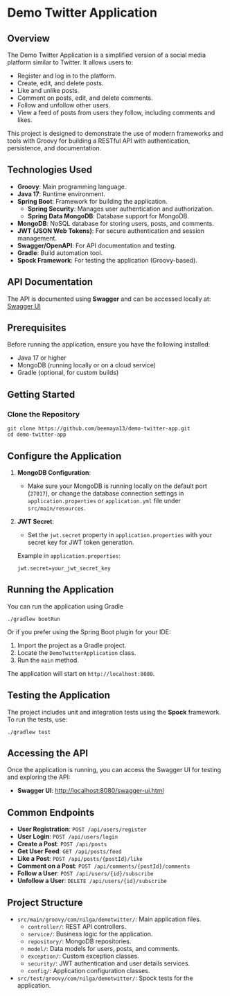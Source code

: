 # Demo Twitter Application

## Overview

The Demo Twitter Application is a simplified version of a social media platform similar to Twitter. It allows users to:
- Register and log in to the platform.
- Create, edit, and delete posts.
- Like and unlike posts.
- Comment on posts, edit, and delete comments.
- Follow and unfollow other users.
- View a feed of posts from users they follow, including comments and likes.

This project is designed to demonstrate the use of modern frameworks and tools with Groovy for building a RESTful API with authentication, persistence, and documentation.

## Technologies Used

- **Groovy**: Main programming language.
- **Java 17**: Runtime environment.
- **Spring Boot**: Framework for building the application.
    - **Spring Security**: Manages user authentication and authorization.
    - **Spring Data MongoDB**: Database support for MongoDB.
- **MongoDB**: NoSQL database for storing users, posts, and comments.
- **JWT (JSON Web Tokens)**: For secure authentication and session management.
- **Swagger/OpenAPI**: For API documentation and testing.
- **Gradle**: Build automation tool.
- **Spock Framework**: For testing the application (Groovy-based).

## API Documentation

The API is documented using **Swagger** and can be accessed locally at:
[Swagger UI](http://localhost:8080/swagger-ui.html)

## Prerequisites

Before running the application, ensure you have the following installed:
- Java 17 or higher
- MongoDB (running locally or on a cloud service)
- Gradle (optional, for custom builds)

## Getting Started

### Clone the Repository

```
git clone https://github.com/beemaya13/demo-twitter-app.git
cd demo-twitter-app
```
## Configure the Application

1. **MongoDB Configuration**:
    - Make sure your MongoDB is running locally on the default port (`27017`), or change the database connection settings in `application.properties` or `application.yml` file under `src/main/resources`.

2. **JWT Secret**:
    - Set the `jwt.secret` property in `application.properties` with your secret key for JWT token generation.

   Example in `application.properties`:
   ```
   jwt.secret=your_jwt_secret_key
    ```
## Running the Application

You can run the application using Gradle
```
./gradlew bootRun
```
Or if you prefer using the Spring Boot plugin for your IDE:

1. Import the project as a Gradle project.
2. Locate the `DemoTwitterApplication` class.
3. Run the `main` method.

The application will start on `http://localhost:8080`.

## Testing the Application

The project includes unit and integration tests using the **Spock** framework. To run the tests, use: 
```
./gradlew test
```

## Accessing the API

Once the application is running, you can access the Swagger UI for testing and exploring the API:

- **Swagger UI**: [http://localhost:8080/swagger-ui.html](http://localhost:8080/swagger-ui.html)

## Common Endpoints

- **User Registration**: `POST /api/users/register`
- **User Login**: `POST /api/users/login`
- **Create a Post**: `POST /api/posts`
- **Get User Feed**: `GET /api/posts/feed`
- **Like a Post**: `POST /api/posts/{postId}/like`
- **Comment on a Post**: `POST /api/comments/{postId}/comments`
- **Follow a User**: `POST /api/users/{id}/subscribe`
- **Unfollow a User**: `DELETE /api/users/{id}/subscribe`

## Project Structure

- `src/main/groovy/com/nilga/demotwitter/`: Main application files.
    - `controller/`: REST API controllers.
    - `service/`: Business logic for the application.
    - `repository/`: MongoDB repositories.
    - `model/`: Data models for users, posts, and comments.
    - `exception/`: Custom exception classes.
    - `security/`: JWT authentication and user details services.
    - `config/`: Application configuration classes.
- `src/test/groovy/com/nilga/demotwitter/`: Spock tests for the application.

